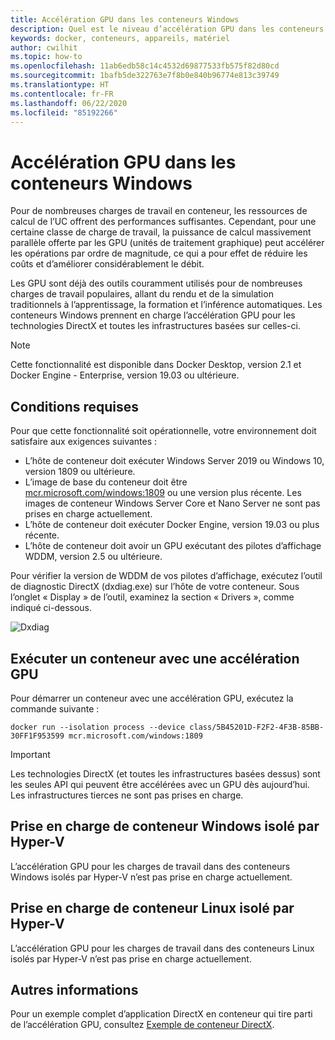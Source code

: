 ```yaml
---
title: Accélération GPU dans les conteneurs Windows
description: Quel est le niveau d’accélération GPU dans les conteneurs Windows
keywords: docker, conteneurs, appareils, matériel
author: cwilhit
ms.topic: how-to
ms.openlocfilehash: 11ab6edb58c14c4532d69877533fb575f82d80cd
ms.sourcegitcommit: 1bafb5de322763e7f8b0e840b96774e813c39749
ms.translationtype: HT
ms.contentlocale: fr-FR
ms.lasthandoff: 06/22/2020
ms.locfileid: "85192266"
---
```

# <a name="gpu-acceleration-in-windows-containers"></a>Accélération GPU dans les conteneurs Windows

Pour de nombreuses charges de travail en conteneur, les ressources de calcul de l’UC offrent des performances suffisantes. Cependant, pour une certaine classe de charge de travail, la puissance de calcul massivement parallèle offerte par les GPU (unités de traitement graphique) peut accélérer les opérations par ordre de magnitude, ce qui a pour effet de réduire les coûts et d’améliorer considérablement le débit.

Les GPU sont déjà des outils couramment utilisés pour de nombreuses charges de travail populaires, allant du rendu et de la simulation traditionnels à l’apprentissage, la formation et l’inférence automatiques. Les conteneurs Windows prennent en charge l’accélération GPU pour les technologies DirectX et toutes les infrastructures basées sur celles-ci.

> [!NOTE]
> Cette fonctionnalité est disponible dans Docker Desktop, version 2.1 et Docker Engine - Enterprise, version 19.03 ou ultérieure.

## <a name="requirements"></a>Conditions requises

Pour que cette fonctionnalité soit opérationnelle, votre environnement doit satisfaire aux exigences suivantes :

- L’hôte de conteneur doit exécuter Windows Server 2019 ou Windows 10, version 1809 ou ultérieure.
- L’image de base du conteneur doit être [mcr.microsoft.com/windows:1809](https://hub.docker.com/_/microsoft-windows) ou une version plus récente. Les images de conteneur Windows Server Core et Nano Server ne sont pas prises en charge actuellement.
- L’hôte de conteneur doit exécuter Docker Engine, version 19.03 ou plus récente.
- L’hôte de conteneur doit avoir un GPU exécutant des pilotes d’affichage WDDM, version 2.5 ou ultérieure.

Pour vérifier la version de WDDM de vos pilotes d’affichage, exécutez l’outil de diagnostic DirectX (dxdiag.exe) sur l’hôte de votre conteneur. Sous l’onglet « Display » de l’outil, examinez la section « Drivers », comme indiqué ci-dessous.

![Dxdiag](media/dxdiag.png)

## <a name="run-a-container-with-gpu-acceleration"></a>Exécuter un conteneur avec une accélération GPU

Pour démarrer un conteneur avec une accélération GPU, exécutez la commande suivante :

```shell
docker run --isolation process --device class/5B45201D-F2F2-4F3B-85BB-30FF1F953599 mcr.microsoft.com/windows:1809
```

> [!IMPORTANT]
> Les technologies DirectX (et toutes les infrastructures basées dessus) sont les seules API qui peuvent être accélérées avec un GPU dès aujourd’hui. Les infrastructures tierces ne sont pas prises en charge.

## <a name="hyper-v-isolated-windows-container-support"></a>Prise en charge de conteneur Windows isolé par Hyper-V

L’accélération GPU pour les charges de travail dans des conteneurs Windows isolés par Hyper-V n’est pas prise en charge actuellement.

## <a name="hyper-v-isolated-linux-container-support"></a>Prise en charge de conteneur Linux isolé par Hyper-V

L’accélération GPU pour les charges de travail dans des conteneurs Linux isolés par Hyper-V n’est pas prise en charge actuellement.

## <a name="more-information"></a>Autres informations

Pour un exemple complet d’application DirectX en conteneur qui tire parti de l’accélération GPU, consultez [Exemple de conteneur DirectX](https://github.com/MicrosoftDocs/Virtualization-Documentation/tree/master/windows-container-samples/directx).

